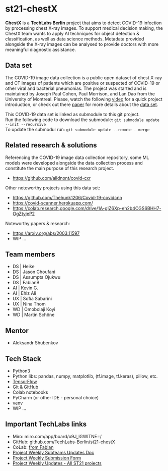 # st21-chestX
<b>ChestX</b> is a <b>TechLabs Berlin</b> project that aims to detect COVID-19 infection by processing chest X-ray images. To support medical decision making, the ChestX team wants to apply AI techniques for object detection & classification, as well as data science methods. Metadata provided alongside the X-ray images can be analysed to provide doctors with more meaningful diagnostic assistance.

## Data set
The COVID-19 image data collection is a public open dataset of chest X-ray and CT images of patients which are positive or suspected of COVID-19 or other viral and bacterial pneumonias. The project was started and is maintained by Joseph Paul Cohen, Paul Morrison, and Lan Dao from the University of Montreal.
Please, watch the following [video](https://www.youtube.com/watch?v=ineWmqfelEQ) for a quick project introduction, or check out there [paper](https://arxiv.org/abs/2003.11597) for more details about the [data set](https://github.com/ieee8023/covid-chestxray-dataset).

This COVID-19 data set is linked as submodule to this git project. <br>Run the following code to download the submodule:
```git submodule update --init --recursive```
<br>To update the submodul run:
```git submodule update --remote --merge```

## Related research & solutions 
Referencing the COVID-19 image data collection repository, some ML models were developed alongside the data collection process and constitute the main purpose of this research project. 

- https://github.com/aildnont/covid-cxr

Other noteworthy projects using this data set:
- https://github.com/Thehunk1206/Covid-19-covidcnn
- https://covid-scanner.herokuapp.com/
- https://colab.research.google.com/drive/1A-gIZ6Xp-eh2b4CGS6BHH7-OgZtyjeP2

Noteworthy papers & research:
- https://arxiv.org/abs/2003.11597
- WIP ...

## Team members
- DS | Heike
- DS | Jason Choufani
- DS | Assumpta Ojukwu
- DS | FabianB
- AI | Kevin G.
- AI | Ehiz Ali
- UX | Sofia Sabarini
- UX | Nina Thom
- WD | Omobolaji Koyi
- WD | Martin Schöne

## Mentor
- Aleksandr Shubenkov

## Tech Stack

- Python3
- Python libs: pandas, numpy, matplotlib, (tf.image, tf.keras), pillow, etc.
- [TensorFlow](https://www.tensorflow.org/tfx/guide/)
- Git & GitHub
- Colab notebooks
- PyCharm (or other IDE - personal choice)
- venv
- WIP ...


## Important TechLabs links
- Miro: miro.com/app/board/o9J_lGWlTNE=/
- GitHub: github.com/TechLabs-Berlin/st21-chestX
- CoLab: [from Fabian](https://colab.research.google.com/drive/1K3VODIYNN8ormpYs7UDluaWCloU6Mpn0?authuser=1#scrollTo=dtsd3u3oE5Tg)
- [Project Weekly Subteams Updates Doc](https://docs.google.com/document/d/1TkIcdisPCkTXx0eKFZnw-JZAVFeyc5wFi7jbVkmOwUY/edit)
- [Project Weekly Submission Form](https://techlabsorg.typeform.com/to/m9cEYlR6)
- [Project Weekly Updates - All ST21 projects](https://www.notion.so/techlabs/Project-Weekly-Updates-ST21-dfb52c9064ad44dc945613e4b66f7ae1)